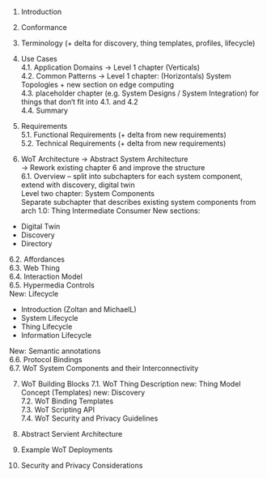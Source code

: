 1. Introduction
2. Conformance
3. Terminology (+ delta for discovery, thing templates, profiles, lifecycle)

4. Use Cases  
4.1. Application Domains -> Level 1 chapter (Verticals)  
4.2. Common Patterns -> Level 1 chapter: (Horizontals) System Topologies + new section on edge computing    
4.3. placeholder chapter (e.g. System Designs / System Integration) for things that don‘t fit into 4.1. and 4.2  
4.4. Summary

5. Requirements  
5.1. Functional Requirements (+ delta from new requirements)  
5.2. Technical Requirements (+ delta from new requirements)  
6. WoT Architecture -> Abstract System Architecture  
-> Rework existing chapter 6 and improve the structure  
6.1. Overview – split into subchapters for each system component, extend with discovery, digital twin  
Level two chapter: System Components  
Separate subchapter that describes existing system components from arch 1.0:
Thing
Intermediate
Consumer
New sections:
* Digital Twin <MichaelL>
* Discovery <MichaelM>
* Directory <MichaelM>  

6.2. Affordances  
6.3. Web Thing  
6.4. Interaction Model  
6.5. Hypermedia Controls  
New: Lifecycle  
* Introduction (Zoltan and MichaelL)  
* System Lifecycle <MichaelL>  
* Thing Lifecycle <Zoltan>  
* Information Lifecycle <MichaelM>

New: Semantic annotations  
6.6. Protocol Bindings  
6.7. WoT System Components and their Interconnectivity  

7. WoT Building Blocks
7.1. WoT Thing Description
new: Thing Model Concept (Templates)
new: Discovery  
7.2. WoT Binding Templates  
7.3. WoT Scripting API  
7.4. WoT Security and Privacy Guidelines  

8. Abstract Servient Architecture
9. Example WoT Deployments
10. Security and Privacy Considerations









